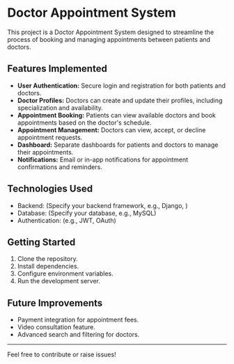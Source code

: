 # Doctor Appointment System

This project is a Doctor Appointment System designed to streamline the process of booking and managing appointments between patients and doctors.

## Features Implemented

- **User Authentication:** Secure login and registration for both patients and doctors.
- **Doctor Profiles:** Doctors can create and update their profiles, including specialization and availability.
- **Appointment Booking:** Patients can view available doctors and book appointments based on the doctor's schedule.
- **Appointment Management:** Doctors can view, accept, or decline appointment requests.
- **Dashboard:** Separate dashboards for patients and doctors to manage their appointments.
- **Notifications:** Email or in-app notifications for appointment confirmations and reminders.

## Technologies Used

- Backend: (Specify your backend framework, e.g., Django, )
- Database: (Specify your database, e.g., MySQL)
- Authentication: (e.g., JWT, OAuth)

## Getting Started

1. Clone the repository.
2. Install dependencies.
3. Configure environment variables.
4. Run the development server.

## Future Improvements

- Payment integration for appointment fees.
- Video consultation feature.
- Advanced search and filtering for doctors.

---

Feel free to contribute or raise issues!
